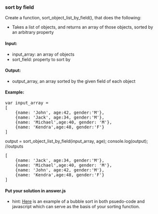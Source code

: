 ### sort by field

Create a function, sort_object_list_by_field(), that does the following:
- Takes a list of objects, and returns an array of those objects, sorted by an arbitrary property

#### Input: 
- input_array: an array of objects
- sort_field: property to sort by

#### Output: 
- output_array, an array sorted by the given field of each object

#### Example:
<pre>
var input_array = 
[
	{name: 'John', age:42, gender:'M'},
	{name: 'Jack', age:34, gender:'M'},
	{name: 'Michael',age:40, gender: 'M'},
	{name: 'Kendra',age:48, gender:'F'}
]</pre>

output = sort_object_list_by_field(input_array, age);
console.log(output); //outputs 
<pre>[
	{name: 'Jack', age:34, gender:'M'},
	{name: 'Michael',age:40, gender: 'M'},
	{name: 'John', age:42, gender:'M'},
	{name: 'Kendra',age:48, gender:'F'}
]</pre>

#### Put your solution in answer.js

- hint: <a href="http://www.stoimen.com/blog/2010/07/09/friday-algorithms-javascript-bubble-sort/" target="_blank">Here</a> is an example of a bubble sort in both psuedo-code and javascript which can serve as the basis of your sorting function.